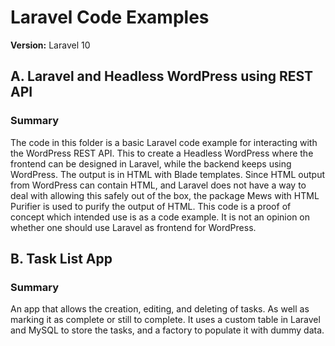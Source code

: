 # Laravel Code Examples

**Version:** Laravel 10

## A. Laravel and Headless WordPress using REST API

### Summary
The code in this folder is a basic Laravel code example for interacting with the WordPress REST API. 
This to create a Headless WordPress where the frontend can be designed in Laravel, while the backend keeps using WordPress. The output is in HTML with Blade templates. Since HTML output from WordPress can contain HTML, and Laravel does not have a way to deal with allowing this safely out of the box, the package Mews with HTML Purifier is used to purify the output of  HTML. This code is a proof of concept which intended use is as a code example. It is not an opinion on whether one should use Laravel as frontend for WordPress.

## B. Task List App

### Summary

An app that allows the creation, editing, and deleting of tasks. As well as marking it as complete or still to complete.
It uses a custom table in Laravel and MySQL to store the tasks, and a factory to populate it with dummy data. 
